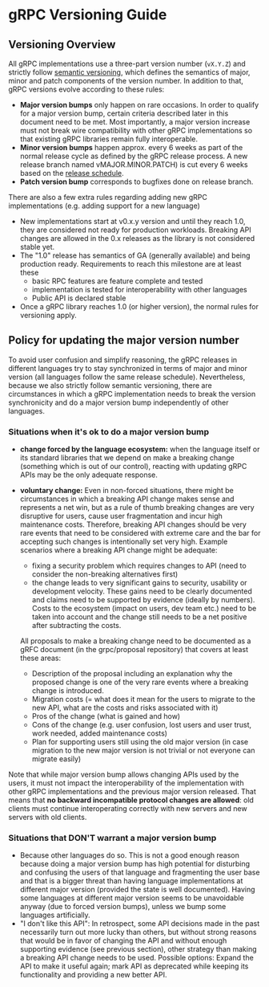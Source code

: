 # gRPC Versioning Guide

## Versioning Overview

All gRPC implementations use a three-part version number (`vX.Y.Z`) and strictly follow [semantic versioning](https://semver.org/), which defines the semantics of major, minor and patch components of the version number. In addition to that, gRPC versions evolve according to these rules:
- **Major version bumps** only happen on rare occasions. In order to qualify for a major version bump, certain criteria described later in this document need to be met. Most importantly, a major version increase must not break wire compatibility with other gRPC implementations so that existing gRPC libraries remain fully interoperable. 
- **Minor version bumps** happen approx. every 6 weeks as part of the normal release cycle as defined by the gRPC release process. A new release branch named vMAJOR.MINOR.PATCH) is cut every 6 weeks based on the [release schedule](https://github.com/grpc/grpc/blob/master/doc/grpc_release_schedule.md).
- **Patch version bump** corresponds to bugfixes done on release branch.

There are also a few extra rules regarding adding new gRPC implementations (e.g. adding support for a new language)
- New implementations start at v0.x.y version and until they reach 1.0, they are considered not ready for production workloads. Breaking API changes are allowed in the 0.x releases as the library is not considered stable yet.
- The "1.0" release has semantics of GA (generally available) and being production ready. Requirements to reach this milestone are at least these
  - basic RPC features are feature complete and tested
  - implementation is tested for interoperability with other languages
  - Public API is declared stable
- Once a gRPC library reaches 1.0 (or higher version), the normal rules for versioning apply.

## Policy for updating the major version number

To avoid user confusion and simplify reasoning, the gRPC releases in different languages try to stay synchronized in terms of major and minor version (all languages follow the same release schedule). Nevertheless, because we also strictly follow semantic versioning, there are circumstances in which a gRPC implementation needs to break the version synchronicity and do a major version bump independently of other languages.

### Situations when it's ok to do a major version bump
- **change forced by the language ecosystem:** when the language itself or its standard libraries that we depend on make a breaking change (something which is out of our control), reacting with updating gRPC APIs may be the only adequate response. 
- **voluntary change:** Even in non-forced situations, there might be circumstances in which a breaking API change makes sense and represents a net win, but as a rule of thumb breaking changes are very disruptive for users, cause user fragmentation and incur high maintenance costs. Therefore, breaking API changes should be very rare events that need to be considered with extreme care and the bar for accepting such changes is intentionally set very high.
  Example scenarios where a breaking API change might be adequate:
  - fixing a security problem which requires changes to API (need to consider the non-breaking alternatives first)
  - the change leads to very significant gains to security, usability or development velocity. These gains need to be clearly documented and claims need to be supported by evidence (ideally by numbers). Costs to the ecosystem (impact on users, dev team etc.) need to be taken into account and the change still needs to be a net positive after subtracting the costs.

  All proposals to make a breaking change need to be documented as a gRFC document (in the grpc/proposal repository) that covers at least these areas:
  - Description of the proposal including an explanation why the proposed change is one of the very rare events where a breaking change is introduced.
  - Migration costs (= what does it mean for the users to migrate to the new API, what are the costs and risks associated with it)
  - Pros of the change (what is gained and how)
  - Cons of the change (e.g. user confusion, lost users and user trust, work needed, added maintenance costs)
  - Plan for supporting users still using the old major version (in case migration to the new major version is not trivial or not everyone can migrate easily)

Note that while major version bump allows changing APIs used by the users, it must not impact the interoperability of the implementation with other gRPC implementations and the previous major version released. That means that **no backward incompatible protocol changes are allowed**: old clients must continue interoperating correctly with new servers and new servers with old clients.

### Situations that DON'T warrant a major version bump
- Because other languages do so. This is not a good enough reason because
doing a major version bump has high potential for disturbing and confusing the users of that language and fragmenting the user base and that is a bigger threat than having language implementations at different major version (provided the state is well documented). Having some languages at different major version seems to be unavoidable anyway (due to forced version bumps), unless we bump some languages artificially.
- "I don't like this API": In retrospect, some API decisions made in the past necessarily turn out more lucky than others, but without strong reasons that would be in favor of changing the API and without enough supporting evidence (see previous section), other strategy than making a breaking API change needs to be used. Possible options: Expand the API to make it useful again; mark API as deprecated while keeping its functionality and providing a new better API.
